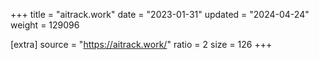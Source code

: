 +++
title = "aitrack.work"
date = "2023-01-31"
updated = "2024-04-24"
weight = 129096

[extra]
source = "https://aitrack.work/"
ratio = 2
size = 126
+++
